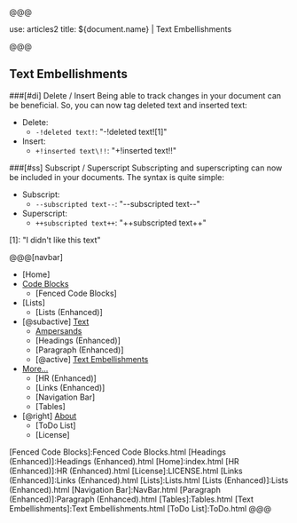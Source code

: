 @@@

use: articles2
title: ${document.name} | Text Embellishments

@@@


## Text Embellishments

###[#di] Delete / Insert
Being able to track changes in your document can be beneficial.  So, you can now
tag deleted text and inserted text:

- Delete:
    - `-!deleted text!`: "-!deleted text![1]"
- Insert:
    - `+!inserted text\!!`: "+!inserted text\!!"

###[#ss] Subscript / Superscript
Subscripting and superscripting can now be included in your documents.  The syntax is
quite simple:

- Subscript:
    - `--subscripted text--`: "--subscripted text--"
- Superscript:
    - `++subscripted text++`: "++subscripted text++"


[1]: "I didn't like this text"

@@@[navbar]
- [Home]
- [Code Blocks](#)
    - [Fenced Code Blocks]
- [Lists]
    - [Lists (Enhanced)]
- [@subactive] [Text](#)
    - [Ampersands]
    - [Headings (Enhanced)]
    - [Paragraph (Enhanced)]
    - [@active] [Text Embellishments](#)
- [More...](#)
    - [HR (Enhanced)]
    - [Links (Enhanced)]
    - [Navigation Bar]
    - [Tables]
- [@right] [About]
    - [ToDo List]
    - [License]


[About]:About.html
[Ampersands]:Ampersands.html
[Fenced Code Blocks]:Fenced Code Blocks.html
[Headings (Enhanced)]:Headings (Enhanced).html
[Home]:index.html
[HR (Enhanced)]:HR (Enhanced).html
[License]:LICENSE.html
[Links (Enhanced)]:Links (Enhanced).html
[Lists]:Lists.html
[Lists (Enhanced)]:Lists (Enhanced).html
[Navigation Bar]:NavBar.html
[Paragraph (Enhanced)]:Paragraph (Enhanced).html
[Tables]:Tables.html
[Text Embellishments]:Text Embellishments.html
[ToDo List]:ToDo.html
@@@
